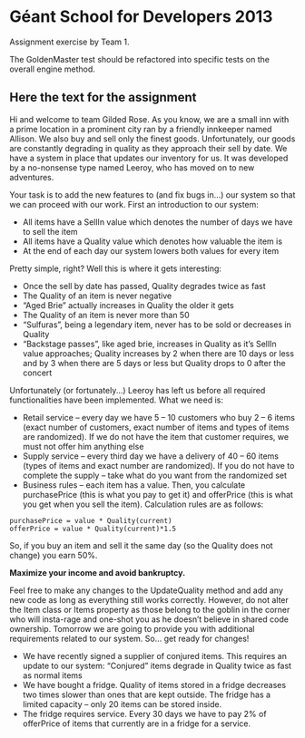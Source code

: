 Géant School for Developers 2013
================================

Assignment exercise by Team 1.

The GoldenMaster test should be refactored into specific tests on the overall engine method.

Here the text for the assignment
--------------------------------

Hi and welcome to team Gilded Rose. As you know, we are a small inn with a prime location in a prominent city ran by a friendly innkeeper named Allison. We also buy and sell only the finest goods. Unfortunately, our goods are constantly degrading in quality as they approach their sell by date. We have a system in place that updates our inventory for us. It was developed by a no-nonsense type named Leeroy, who has moved on to new adventures. 

Your task is to add the new features to (and fix bugs in…) our system so that we can proceed with our work. First an introduction to our system:
* All items have a SellIn value which denotes the number of days we have to sell the item
* All items have a Quality value which denotes how valuable the item is
* At the end of each day our system lowers both values for every item

Pretty simple, right? Well this is where it gets interesting:
* Once the sell by date has passed, Quality degrades twice as fast
* The Quality of an item is never negative
* “Aged Brie” actually increases in Quality the older it gets
* The Quality of an item is never more than 50
* “Sulfuras”, being a legendary item, never has to be sold or decreases in Quality
* “Backstage passes”, like aged brie, increases in Quality as it’s SellIn value approaches; Quality increases by 2 when there are 10 days or less and by 3 when there are 5 days or less but Quality drops to 0 after the concert

Unfortunately (or fortunately...) Leeroy has left us before all required functionalities have been implemented. What we need is:
* Retail service – every day we have 5 – 10 customers who buy 2 – 6 items (exact number of customers, exact number of items and types of items are randomized). If we do not have the item that customer requires, we must not offer him anything else
* Supply service – every third day we have a delivery of 40 – 60 items (types of items and exact number are randomized). If you do not have to complete the supply – take what do you want from the randomized set
* Business rules – each item has a value. Then, you calculate purchasePrice (this is what you pay to get it) and offerPrice (this is what you get when you sell the item). Calculation rules are as follows:
```
purchasePrice = value * Quality(current)
offerPrice = value * Quality(current)*1.5
```

So, if you buy an item and sell it the same day (so the Quality does not change) you earn 50%.

**Maximize your income and avoid bankruptcy.**

Feel free to make any changes to the UpdateQuality method and add any new code as long as everything still works correctly. However, do not alter the Item class or Items property as those belong to the goblin in the corner who will insta-rage and one-shot you as he doesn’t believe in shared code ownership.
Tomorrow we are going to provide you with additional requirements related to our system. So... get ready for changes!

* We have recently signed a supplier of conjured items. This requires an update to our system: “Conjured” items degrade in Quality twice as fast as normal items
* We have bought a fridge. Quality of items stored in a fridge decreases two times slower than ones that are kept outside. The fridge has a limited capacity – only 20 items can be stored inside.
* The fridge requires service. Every 30 days we have to pay 2% of offerPrice of items that currently are in a fridge for a service.
